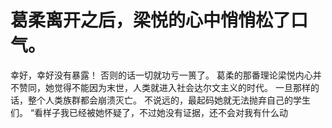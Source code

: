 # 葛柔离开之后，梁悦的心中悄悄松了口气。
幸好，幸好没有暴露！
否则的话一切就功亏一篑了。
葛柔的那番理论梁悦内心并不赞同，她觉得不能因为末世，人类就进入社会达尔文主义的时代。
一旦那样的话，整个人类族群都会崩溃灭亡。
不说远的，最起码她就无法抛弃自己的学生们。
“看样子我已经被她怀疑了，不过她没有证据，还不会对我有什么动


